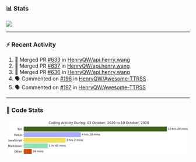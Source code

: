 ### :bar_chart: Stats

<a href="#">
  <img align="center" src="https://github-readme-stats.vercel.app/api?username=henryqw&count_private=true&show_icons=true" />
</a>
<!-- <a href="#">
  <img align="center" src="https://github-readme-stats-git-master.henryqw.vercel.app/api/top-langs/?username=HenryQW&layout=compact" />
</a> -->

---

### :zap: Recent Activity

<!--START_SECTION:activity-->

1. 🎉 Merged PR [#633](https://github.com/HenryQW/api.henry.wang/pull/633) in [HenryQW/api.henry.wang](https://github.com/HenryQW/api.henry.wang)
2. 🎉 Merged PR [#637](https://github.com/HenryQW/api.henry.wang/pull/637) in [HenryQW/api.henry.wang](https://github.com/HenryQW/api.henry.wang)
3. 🎉 Merged PR [#636](https://github.com/HenryQW/api.henry.wang/pull/636) in [HenryQW/api.henry.wang](https://github.com/HenryQW/api.henry.wang)
4. 🗣 Commented on [#196](https://github.com/HenryQW/Awesome-TTRSS/issues/196) in [HenryQW/Awesome-TTRSS](https://github.com/HenryQW/Awesome-TTRSS)
5. 🗣 Commented on [#197](https://github.com/HenryQW/Awesome-TTRSS/issues/197) in [HenryQW/Awesome-TTRSS](https://github.com/HenryQW/Awesome-TTRSS)
<!--END_SECTION:activity-->

---

### :calendar: Code Stats

![WakaTime](https://github.com/HenryQW/HenryQW/blob/master/images/stat.svg)

